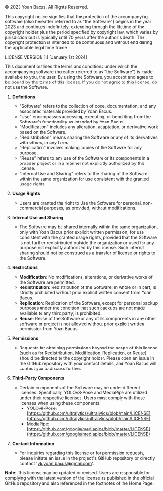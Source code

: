 © 2023 Yoan Bacus. All Rights Reserved.

This copyright notice signifies that the protection of the accompanying software (also hereafter referred to as "the Software") begins in the year 2023 and continues indefinitely, extending through the lifetime of the copyright holder plus the period specified by copyright law, which varies by jurisdiction but is typically until 70 years after the author's death. The copyright protection is intended to be continuous and without end during the applicable legal time frame

LICENSE VERSION 1.1 [January 1st 2024]

This document outlines the terms and conditions under which the accompanying software (hereafter referred to as "the Software") is made available to you, the user. By using the Software, you accept and agree to be bound by the terms of this license. If you do not agree to this license, do not use the Software.

1. **Definitions**
   - "Software" refers to the collection of code, documentation, and any associated materials provided by Yoan Bacus.
   - "Use" encompasses accessing, executing, or benefiting from the Software's functionality as intended by Yoan Bacus.
   - "Modification" includes any alteration, adaptation, or derivative work based on the Software.
   - "Redistribution" means sharing the Software or any of its derivatives with others, in any form.
   - "Replication" involves making copies of the Software for any purpose.
   - "Reuse" refers to any use of the Software or its components in a broader project or in a manner not explicitly authorized by this license.
   - "Internal Use and Sharing" refers to the sharing of the Software within the same organization for use consistent with the granted usage rights.


2. **Usage Rights**
   - Users are granted the right to Use the Software for personal, non-commercial purposes, as provided, without modifications.

3. **Internal Use and Sharing**
   - The Software may be shared internally within the same organization, only with Yoan Bacus prior explicit written permission, for use consistent with the granted usage rights, provided that the Software is not further redistributed outside the organization or used for any purpose not explicitly authorized by this license. Such internal sharing should not be construed as a transfer of license or rights to the Software.

4. **Restrictions**
   - **Modification**: No modifications, alterations, or derivative works of the Software are permitted.
   - **Redistribution**: Redistribution of the Software, in whole or in part, is strictly prohibited without prior explicit written consent from Yoan Bacus.
   - **Replication**: Replication of the Software, except for personal backup purposes under the condition that such backups are not made available to any third party, is prohibited.
   - **Reuse**: Reuse of the Software or any of its components in any other software or project is not allowed without prior explicit written permission from Yoan Bacus.

5. **Permissions**
   - Requests for obtaining permissions beyond the scope of this license (such as for Redistribution, Modification, Replication, or Reuse) should be directed to the copyright holder. Please open an issue in the GitHub repository with your contact details, and Yoan Bacus will contact you to discuss further.

6. **Third-Party Components**
   - Certain components of the Software may be under different licenses. Specifically, YOLOv8-Pose and MediaPipe are utilized under their respective licenses. Users must comply with these licenses when using these components:
     - YOLOv8-Pose: [https://github.com/ultralytics/ultralytics/blob/main/LICENSE](https://github.com/ultralytics/ultralytics/blob/main/LICENSE)
     - MediaPipe: [https://github.com/google/mediapipe/blob/master/LICENSE](https://github.com/google/mediapipe/blob/master/LICENSE)

7. **Contact Information**
   - For inquiries regarding this license or for permission requests, please initiate an issue in the project's GitHub repository or directly contact 'yb.yoan.bacus@gmail.com'.

**Note**: This license may be updated or revised. Users are responsible for complying with the latest version of the license as published in the official GitHub repository and also referenced in the footnotes of the Home Page.
